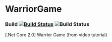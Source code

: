 # WarriorGame
### Build [![Build Status](https://travis-ci.org/kajstof/WarriorGame.svg?branch=master)](https://travis-ci.org/kajstof/WarriorGame) ![Build Status](https://circleci.com/gh/kajstof/WarriorGame.svg?style=shield)
[.Net Core 2.0] Warrior Game (from video tutorial)
